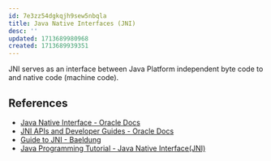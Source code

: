 ```yaml
---
id: 7e3zz54dgkqjh9sew5nbqla
title: Java Native Interfaces (JNI)
desc: ''
updated: 1713689980968
created: 1713689939351
---
```


JNI serves as an interface between Java Platform independent byte code to and native code (machine code).

## References

- [Java Native Interface - Oracle Docs](https://docs.oracle.com/javase/7/docs/technotes/guides/jni/spec/intro.html)
- [JNI APIs and Developer Guides - Oracle Docs](https://docs.oracle.com/javase/8/docs/technotes/guides/jni/)
- [Guide to JNI - Baeldung](https://www.baeldung.com/jni)
- [Java Programming Tutorial - Java Native Interface(JNI)](https://www3.ntu.edu.sg/home/ehchua/programming/java/javanativeinterface.html)
